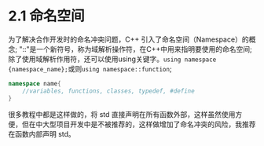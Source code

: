 # 2.1 命名空间
 为了解决合作开发时的命名冲突问题，C++ 引入了命名空间（Namespace）的概念; "::"是一个新符号，称为域解析操作符，在C++中用来指明要使用的命名空间;除了使用域解析作用符，还可以使用using关键字。`using namespace {namespace_name};`或则`using namespace::function`;

```C++
namespace name{
    //variables, functions, classes, typedef, #define
}
```

很多教程中都是这样做的，将 std 直接声明在所有函数外部，这样虽然使用方便，但在中大型项目开发中是不被推荐的，这样做增加了命名冲突的风险，我推荐在函数内部声明 std。

